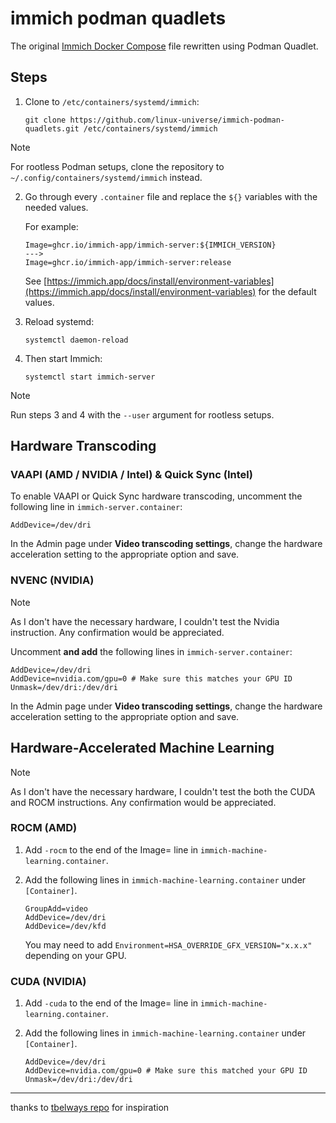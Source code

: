 # immich podman quadlets

The original [Immich Docker Compose](https://github.com/immich-app/immich/blob/main/docker/docker-compose.yml) file rewritten using Podman Quadlet.

## Steps

1. Clone to `/etc/containers/systemd/immich`:

   ```shell
   git clone https://github.com/linux-universe/immich-podman-quadlets.git /etc/containers/systemd/immich
   ```

> [!NOTE]
> For rootless Podman setups, clone the repository to `~/.config/containers/systemd/immich` instead.

2. Go through every `.container` file and replace the `${}` variables with the needed values.

   For example:

   ```
   Image=ghcr.io/immich-app/immich-server:${IMMICH_VERSION}
   --->
   Image=ghcr.io/immich-app/immich-server:release
   ```

   See [https://immich.app/docs/install/environment-variables](https://immich.app/docs/install/environment-variables) for the default values.

3. Reload systemd:

   ```shell
   systemctl daemon-reload
   ```

4. Then start Immich:

   ```shell
   systemctl start immich-server
   ```
> [!NOTE]
> Run steps 3 and 4 with the `--user` argument for rootless setups.

## Hardware Transcoding

### VAAPI (AMD / NVIDIA / Intel) & Quick Sync (Intel)

To enable VAAPI or Quick Sync hardware transcoding, uncomment the following line in `immich-server.container`:
```
AddDevice=/dev/dri
```

In the Admin page under **Video transcoding settings**, change the hardware acceleration setting to the appropriate option and save.

### NVENC (NVIDIA)

> [!NOTE]
> As I don't have the necessary hardware, I couldn't test the Nvidia instruction. Any confirmation would be appreciated.

Uncomment **and add** the following lines in `immich-server.container`:
```
AddDevice=/dev/dri
AddDevice=nvidia.com/gpu=0 # Make sure this matches your GPU ID
Unmask=/dev/dri:/dev/dri
```

In the Admin page under **Video transcoding settings**, change the hardware acceleration setting to the appropriate option and save.

## Hardware-Accelerated Machine Learning

> [!NOTE]
> As I don't have the necessary hardware, I couldn't test the both the CUDA and ROCM instructions. Any confirmation would be appreciated.

### ROCM (AMD)

1. Add `-rocm` to the end of the Image= line in `immich-machine-learning.container`.
2. Add the following lines in `immich-machine-learning.container` under `[Container]`.

   ```
   GroupAdd=video
   AddDevice=/dev/dri
   AddDevice=/dev/kfd
   ```
   
   You may need to add `Environment=HSA_OVERRIDE_GFX_VERSION="x.x.x"` depending on your GPU.

### CUDA (NVIDIA)

1. Add `-cuda` to the end of the Image= line in `immich-machine-learning.container`.
2. Add the following lines in `immich-machine-learning.container` under `[Container]`.

   ```
   AddDevice=/dev/dri
   AddDevice=nvidia.com/gpu=0 # Make sure this matched your GPU ID
   Unmask=/dev/dri:/dev/dri
   ```

---
thanks to [tbelways repo](https://github.com/tbelway/immich-podman-quadlets) for inspiration
